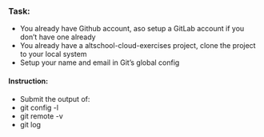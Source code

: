 ### Task:

* You already have Github account, aso setup a GitLab account if you don’t have one already
* You already have a altschool-cloud-exercises project, clone the project to your local system
* Setup your name and email in Git’s global config

#### Instruction:
* Submit the output of:
* git config -l
* git remote -v
* git log